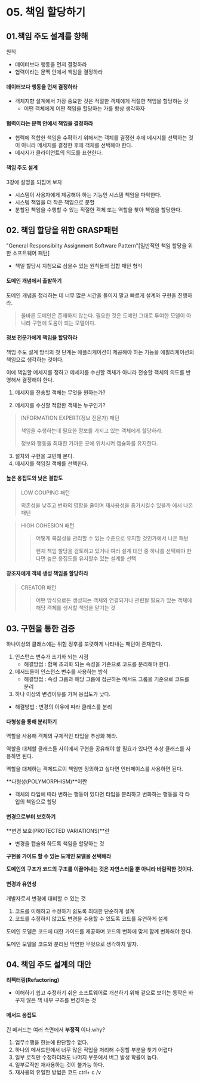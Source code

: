 # 05. 책임 할당하기



## 01.책임 주도 설계를 향해



원칙

- 데이터보다 행동을 먼저 결정하라
- 협력이라는 문맥 안에서 책임을 결정하라



#### 데이터보다 행동을 먼저 결정하라

- 객체지향 설계에서 가장 중요한 것은 적절한 객체에게 적절한 책임을 할당하는 것
  - 어떤 객체에게 어떤 책임을 할당하는 가를 항상 생각하자

#### 협력이라는 문맥 안에서 책임을 결정하라

- 협력에 적합한 책임을 수확하기 위해서는 객체를 결정한 후에 메시지를 선택하는 것이 아니라 메세지를 결정한 후에 객체를 선택해야 한다.
- 메시지가 클라이언트의 의도를 표현한다.



#### 책임 주도 설계

3장에 설명을 되집어 보자

- 시스템이 사용자에게 제공해야 하는 기능인 시스템 책임을 파악한다.
- 시스템 책임을 더 작은 책임으로 분할
- 분할된 책임을 수행할 수 있는 적절한 객체 또는 역할을 찾아 책임을 할당한다.



## 02. 책임 할당을 위한 GRASP패턴



"General Responsibilty Assignment Software Pattern"[일반적인 책임 할당을 위한 소프트웨어 패턴]

- 책일 할당시 지침으로 삼을수 있는 원칙들의 집합 패턴 형식



#### 도메인 개념에서 출발하기

도메인 개념을 정리하는 데 너무 많은 시간을 들이지 말고 빠르게 설계와 구현을 진행하라.

>  올바른 도메인은 존재하지 않는다. 필요한 것은 도메인 그대로 투여한 모델이 아니라 구현에 도움이 되는 모델이다.



#### 정보 전문가에게 책임을 할당하라

책임 주도 설계 방식의 첫 단계는 애플리케이션이 제공해야 하는 기능을 애필리케이션의 책임으로 생각하는 것이다.

이에 책임할 메세지를 정하고  메세지를 수신할 객체가 아니라 전송할 객체의 의도를 반영해서 결정해야 한다.

1. 메세지를 전송할 객체는 무엇을 원하는가?

2. 메세지를 수신할 적합한 객체는 누구인가?



> INFORMATION EXPERT(정보 전문가) 패턴
>
> 책임을 수행하는데 필요한 정보를 가지고 있는 객체에게 할당하라.
>
> 정보와 행동을 최대한 가까운 곳에 위치시켜 캡슐화를 유지한다.

3.  절차와 구현을 고민해 본다.
4. 메세지를 책임질 객체를 선택한다.



#### 높은 응집도와 낮은 결합도

> LOW COUPING 패턴
>
> 의존성을 낮추고 변화의 영향을 줄이며 재사용성을 증가시킬수 있을까 에서 나온 패턴



> HIGH COHESION 패턴
>
> > 어떻게 복잡성을 관리할 수 있는 수준으로 유지할 것인가에서 나온 패턴
> >
> > 현재 책임 할당을 검토하고 있거나 여러 설계 대안 중 하나를 선택해야 한다면 높은 응집도를 유지할수 있는 설계를 선택



####  창조자에게 객체 생성 책임을 할당하라



> CREATOR 패턴
>
> > 어떤 방식으로든 생성되는 객체와 연결되거나 관련될 필요가 있는 객체에 해당 객체를 생서할 책임을 맡기는 것



## 03. 구현을 통한 검증



하나이상의 클래스에는 위험 징후를 또렷하게  나타내는 패턴이 존재한다.

1. 인스턴스 변수가 초기화 되는 시점
   - 해결방법 : 함꼐 초괴화 되는 속성을 기준으로 코드를 분리해야 한다.
2. 메서드들이 인스턴스 변수를 사용하는 방식
   - 해결방법 : 속성 그룹과 해당 그룹에 접근하는 메서드 그룹을 기준으로 코드를 분리
3.  하나 이상의 변경이유를 가져 응집도가 낮다.
   - 해결방법 : 변경의 이유에 따라 클래스를 분리

#### 다형성을 통해 분리하기

역할을 사용해 객체의 구체적인 타입을 추상화 해라.

역할을 대체할 클래스들 사이에서 구현을 공유해야 할 필요가 있다면 추상 클래스를 사용하면 된다.

역할을 대체하는 객체드르이 책임만 정의하고 싶다면 인터페이스를 사용하면 된다.



**다형성(POLYMORPHISM)**이란

- 객체의 타입에 따라 변하는 행동이 있다면 타입을 분리하고 변화하는 행동을 각 타입의 책임으로 할당



#### 변경으로부터 보호하기

**변경 보호(PROTECTED VARIATIONS)**란

- 변경을 캡슐화 하도록 책임을 할당하는 것



**구현을 가이드 할 수 있는 도메인 모델을 선택해라**

**도메인의 구조가 코드의 구조를 이끌어내는 것은 자연스러울 뿐 아니라 바람직한 것이다.**



#### 변경과 유연성

개발자로서 변경에 대비할 수 있는 것

1. 코드를 이해하고 수정하기 쉽도록 최대한 단순하게 설계
2. 코드를 수정하지 않고도 변경을 수용할 수 있도록 코드를 유연하게 설계



도메인 모델은 코드에 대한 가이드를 제공하며 코드의 변화에 맞게 함꼐 변화해야 한다.

도메인 모델을 코드와 분리된 막연한 무엇으로 생각하지 말자.



## 04. 책임 주도 설계의 대안



**리팩터링(Refactoring)**

- 이해하기 쉽고 수정하기 쉬운 소프트웨어로 개선하기 위해 겉으로 보이는 동작은 바꾸지 않은 책 내부 구조를 번경하는 것



#### 메서드 응집도



긴 메서드는 여러 측면에서 **부정적** 이다.why?

1. 업무수행을 한눈에 판단할수 없다.
2. 하나의 메서드안에서 너무 많은 작업을 처리해 수정할 부분을 찾기 어렵다
3. 일부 로직만 수정하더라도 나머지 부분에서 버그 발생 확률이 높다.
4. 일부로직만 재사용하는 것이 불가능 하다.
5. 재사용의 유일한 방법은 코드 ctrl+ c /v









